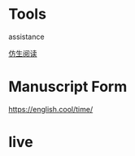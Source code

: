 # Tools
assistance

[仿生阅读](https://rapidapi.com/bionic-reading-bionic-reading-default/api/bionic-reading1/)



# Manuscript Form
https://english.cool/time/

# live

[](https://github.com/obsproject/obs-studio)
